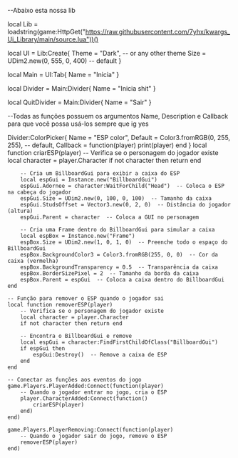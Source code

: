 --Abaixo esta nossa lib 

local Lib = loadstring(game:HttpGet("https://raw.githubusercontent.com/7yhx/kwargs_Ui_Library/main/source.lua"))()

local UI = Lib:Create{
    Theme = "Dark", -- or any other theme
    Size = UDim2.new(0, 555, 0, 400) -- default
 }
 
 local Main = UI:Tab{
    Name = "Inicia"
 }
 
 local Divider = Main:Divider{
    Name = "Inicia shit"
 }
 
 local QuitDivider = Main:Divider{
    Name = "Sair"
 }

 --Todas as funções possuem os argumentos Name, Description e Callback para que você possa usá-los sempre que ig yes

 Divider:ColorPicker{
    Name = "ESP color",
    Default = Color3.fromRGB(0, 255, 255), -- default,
    Callback = function(player)
        print(player)
    end
 }
    local function criarESP(player)
        -- Verifica se o personagem do jogador existe
        local character = player.Character
        if not character then return end
        
        -- Cria um BillboardGui para exibir a caixa do ESP
        local espGui = Instance.new("BillboardGui")
        espGui.Adornee = character:WaitForChild("Head")  -- Coloca o ESP na cabeça do jogador
        espGui.Size = UDim2.new(0, 100, 0, 100)  -- Tamanho da caixa
        espGui.StudsOffset = Vector3.new(0, 2, 0)  -- Distância do jogador (altura)
        espGui.Parent = character  -- Coloca a GUI no personagem
        
        -- Cria uma Frame dentro do BillboardGui para simular a caixa
        local espBox = Instance.new("Frame")
        espBox.Size = UDim2.new(1, 0, 1, 0)  -- Preenche todo o espaço do BillboardGui
        espBox.BackgroundColor3 = Color3.fromRGB(255, 0, 0)  -- Cor da caixa (vermelha)
        espBox.BackgroundTransparency = 0.5  -- Transparência da caixa
        espBox.BorderSizePixel = 2  -- Tamanho da borda da caixa
        espBox.Parent = espGui  -- Coloca a caixa dentro do BillboardGui
    end
    
    -- Função para remover o ESP quando o jogador sai
    local function removerESP(player)
        -- Verifica se o personagem do jogador existe
        local character = player.Character
        if not character then return end
        
        -- Encontra o BillboardGui e remove
        local espGui = character:FindFirstChildOfClass("BillboardGui")
        if espGui then
            espGui:Destroy()  -- Remove a caixa de ESP
        end
    end
    
    -- Conectar as funções aos eventos do jogo
    game.Players.PlayerAdded:Connect(function(player)
        -- Quando o jogador entrar no jogo, cria o ESP
        player.CharacterAdded:Connect(function()
            criarESP(player)
        end)
    end)
    
    game.Players.PlayerRemoving:Connect(function(player)
        -- Quando o jogador sair do jogo, remove o ESP
        removerESP(player)
    end)
